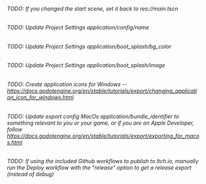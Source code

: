 ###### TODO: If you changed the start scene, set it back to res://main.tscn
###### TODO: Update Project Settings application/config/name
###### TODO: Update Project Settings application/boot_splash/bg_color
###### TODO: Update Project Settings application/boot_splash/image
###### TODO: Create application icons for Windows -- https://docs.godotengine.org/en/stable/tutorials/export/changing_application_icon_for_windows.html
###### TODO: Update export config MacOs application/bundle_identifier to something relevant to you or your game, or if you are an Apple Developer, follow https://docs.godotengine.org/en/stable/tutorials/export/exporting_for_macos.html
###### TODO: If using the included Github workflows to publish to Itch.io, manually run the Deploy workflow with the "release" option to get a release export (instead of debug)
